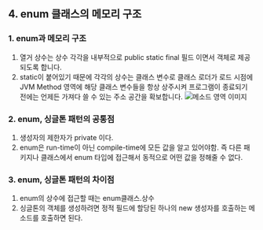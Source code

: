 ## 4. enum 클래스의 메모리 구조
### 1. enum과 메모리 구조
   1. 열거 상수는 상수 각각을 내부적으로 public static final 필드 이면서 객체로 제공되도록 합니다.
   2. static이 붙어있기 때문에 각각의 상수는 클래스 변수로 클래스 로더가 로드 시점에 JVM Method 영역에 해당 클래스 변수들을 항상 상주시켜 프로그램이 종료되기 전에는 언제든 가져다 쓸 수 있는 주소 공간을 확보합니다.
    ![메소드 영역 이미지](https://honbabzone.com/assets/images/post/java/emum-memory.png)
### 2. enum, 싱글톤 패턴의 공통점
   1. 생성자의 제한자가 private 이다.
   2. enum은 run-time이 아닌 compile-time에 모든 값을 알고 있어야함. 즉 다른 패키지나 클래스에서 enum 타입에 접근해서 동적으로 어떤 값을 정해줄 수 없다.
### 3. enum, 싱글톤 패턴의 차이점
   1. enum의 상수에 접근할 때는 enum클래스.상수
   2. 싱글톤의 객체를 생성하려면 정적 필드에 할당된 하나의 new 생성자를 호출하는 메소드를 호출하면 된다.